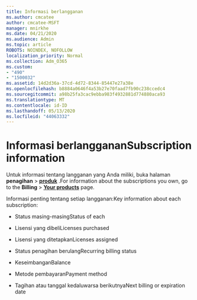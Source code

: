 ```yaml
---
title: Informasi berlangganan
ms.author: cmcatee
author: cmcatee-MSFT
manager: mnirkhe
ms.date: 04/21/2020
ms.audience: Admin
ms.topic: article
ROBOTS: NOINDEX, NOFOLLOW
localization_priority: Normal
ms.collection: Adm_O365
ms.custom:
- "490"
- "1500032"
ms.assetid: 14d2d36a-37cd-4d72-8344-85447e27a38e
ms.openlocfilehash: b8884a0646f4a53b27e70faad7fb90c238ccedc4
ms.sourcegitcommit: a98b25fa3cac9ebba983f4932881d774880aca93
ms.translationtype: MT
ms.contentlocale: id-ID
ms.lasthandoff: 05/13/2020
ms.locfileid: "44063332"
---
```

# <a name="subscription-information"></a><span data-ttu-id="38a18-102">Informasi berlangganan</span><span class="sxs-lookup"><span data-stu-id="38a18-102">Subscription information</span></span>

<span data-ttu-id="38a18-103">Untuk informasi tentang langganan yang Anda miliki, buka halaman **penagihan** \> **[produk](https://go.microsoft.com/fwlink/p/?linkid=842054)** .</span><span class="sxs-lookup"><span data-stu-id="38a18-103">For information about the subscriptions you own, go to the **Billing** \> **[Your products](https://go.microsoft.com/fwlink/p/?linkid=842054)** page.</span></span>
  
<span data-ttu-id="38a18-104">Informasi penting tentang setiap langganan:</span><span class="sxs-lookup"><span data-stu-id="38a18-104">Key information about each subscription:</span></span>
  
- <span data-ttu-id="38a18-105">Status masing-masing</span><span class="sxs-lookup"><span data-stu-id="38a18-105">Status of each</span></span>

- <span data-ttu-id="38a18-106">Lisensi yang dibeli</span><span class="sxs-lookup"><span data-stu-id="38a18-106">Licenses purchased</span></span>

- <span data-ttu-id="38a18-107">Lisensi yang ditetapkan</span><span class="sxs-lookup"><span data-stu-id="38a18-107">Licenses assigned</span></span>

- <span data-ttu-id="38a18-108">Status penagihan berulang</span><span class="sxs-lookup"><span data-stu-id="38a18-108">Recurring billing status</span></span>

- <span data-ttu-id="38a18-109">Keseimbangan</span><span class="sxs-lookup"><span data-stu-id="38a18-109">Balance</span></span>

- <span data-ttu-id="38a18-110">Metode pembayaran</span><span class="sxs-lookup"><span data-stu-id="38a18-110">Payment method</span></span>

- <span data-ttu-id="38a18-111">Tagihan atau tanggal kedaluwarsa berikutnya</span><span class="sxs-lookup"><span data-stu-id="38a18-111">Next billing or expiration date</span></span>